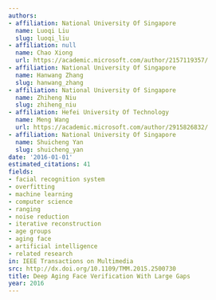```yaml
---
authors:
- affiliation: National University Of Singapore
  name: Luoqi Liu
  slug: luoqi_liu
- affiliation: null
  name: Chao Xiong
  url: https://academic.microsoft.com/author/2157119357/
- affiliation: National University Of Singapore
  name: Hanwang Zhang
  slug: hanwang_zhang
- affiliation: National University Of Singapore
  name: Zhiheng Niu
  slug: zhiheng_niu
- affiliation: Hefei University Of Technology
  name: Meng Wang
  url: https://academic.microsoft.com/author/2915826832/
- affiliation: National University Of Singapore
  name: Shuicheng Yan
  slug: shuicheng_yan
date: '2016-01-01'
estimated_citations: 41
fields:
- facial recognition system
- overfitting
- machine learning
- computer science
- ranging
- noise reduction
- iterative reconstruction
- age groups
- aging face
- artificial intelligence
- related research
in: IEEE Transactions on Multimedia
src: http://dx.doi.org/10.1109/TMM.2015.2500730
title: Deep Aging Face Verification With Large Gaps
year: 2016
---
```

